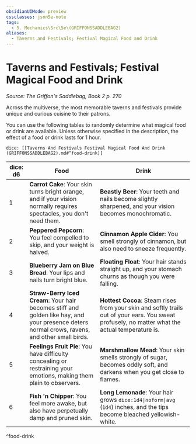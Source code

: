 ```yaml
---
obsidianUIMode: preview
cssclasses: json5e-note
tags:
  - 5. Mechanics\Src\5e\(GRIFFONSSADDLEBAG2)
aliases:
  - Taverns and Festivals; Festival Magical Food and Drink
---
```

# Taverns and Festivals; Festival Magical Food and Drink
*Source: The Griffon's Saddlebag, Book 2 p. 270* 

Across the multiverse, the most memorable taverns and festivals provide unique and curious cuisine to their patrons.

You can use the following tables to randomly determine what magical food or drink are available. Unless otherwise specified in the description, the effect of a food or drink lasts for 1 hour.

`dice: [[Taverns And Festivals Festival Magical Food And Drink (GRIFFONSSADDLEBAG2).md#^food-drink]]`

| dice: d6 | Food | Drink |
|----------|------|-------|
| 1 | **Carrot Cake**: Your skin turns bright orange, and if your vision normally requires spectacles, you don't need them. | **Beastly Beer**: Your teeth and nails become slightly sharpened, and your vision becomes monochromatic.  |
| 2 | **Peppered Pepcorn**: You feel compelled to skip, and your weight is halved. | **Cinnamon Apple Cider**: You smell strongly of cinnamon, but also need to sneeze frequently. |
| 3 | **Blueberry Jam on Blue Bread**: Your lips and nails turn bright blue. | **Floating Float**: Your hair stands straight up, and your stomach churns as though you were falling. |
| 4 | **Straw-Berry Iced Cream**: Your hair becomes stiff and golden like hay, and your presence deters normal crows, ravens, and other small birds. | **Hottest Cocoa**: Steam rises from your skin and softly trails out of your ears. You sweat profusely, no matter what the actual temperature is. |
| 5 | **Feelings Fruit Pie**: You have difficulty concealing or restraining your emotions, making them plain to observers. | **Marshmallow Mead**: Your skin smells strongly of sugar, becomes oddly soft, and darkens when you get close to flames. |
| 6 | **Fish 'n Chipper**: You feel more awake, but also have perpetually damp and pruned skin. | **Long Lemonade**: Your hair grows `dice:1d4\|noform\|avg` (`1d4`) inches, and the tips become bleached yellowish-white. |
^food-drink
